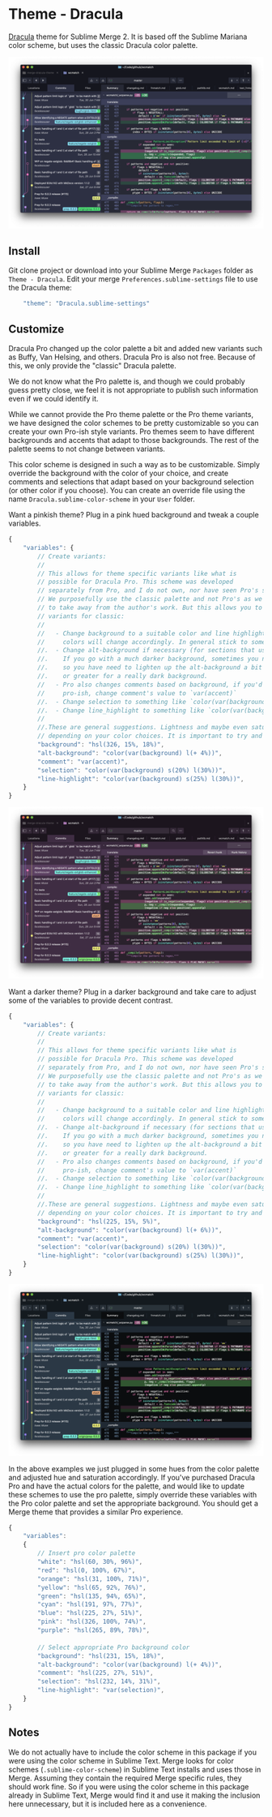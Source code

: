 # Theme - Dracula

[Dracula](https://draculatheme.com/) theme for Sublime Merge 2. It is based off the Sublime Mariana color scheme, but
uses the classic Dracula color palette.

![Sublime Merge](./sublime_merge.png)

## Install

Git clone project or download into your Sublime Merge `Packages` folder as `Theme - Dracula`. Edit your merge
`Preferences.sublime-settings` file to use the Dracula theme:

```js
    "theme": "Dracula.sublime-settings"
```

## Customize

Dracula Pro changed up the color palette a bit and added new variants such as Buffy, Van Helsing, and others. Dracula
Pro is also not free. Because of this, we only provide the "classic" Dracula palette.

We do not know what the Pro palette is, and though we could probably guess pretty close, we feel it is not appropriate
to publish such information even if we could identify it.

While we cannot provide the Pro theme palette or the Pro theme variants, we have designed the color schemes to be pretty
customizable so you can create your own Pro-ish style variants. Pro themes seem to have different backgrounds and
accents that adapt to those backgrounds. The rest of the palette seems to not change between variants.

This color scheme is designed in such a way as to be customizable. Simply override the background with the color of your
choice, and create comments and selections that adapt based on your background selection (or other color if you choose).
You can create an override file using the name `Dracula.sublime-color-scheme` in your `User` folder.

Want a pinkish theme? Plug in a pink hued background and tweak a couple variables.

```js
{
    "variables": {
        // Create variants:
        //
        // This allows for theme specific variants like what is
        // possible for Dracula Pro. This scheme was developed
        // separately from Pro, and I do not own, nor have seen Pro's source.
        // We purposefully use the classic palette and not Pro's as we do not wish
        // to take away from the author's work. But this allows you to create Pro style
        // variants for classic:
        //
        //   - Change background to a suitable color and line highlights and accent
        //     colors will change accordingly. In general stick to something in pretty dark.
        //.  - Change alt-background if necessary (for sections that use a lighter background).
        //.    If you go with a much darker background, sometimes you need a bit more contrast,
        //.    so you have need to lighten up the alt-background a bit more, maybe `l(+ 6%)`
        //.    or greater for a really dark background.
        //   - Pro also changes comments based on background, if you'd like something more
        //     pro-ish, change comment's value to `var(accent)`
        //.  - Change selection to something like `color(var(background) s(20%) l(30%))`
        //.  - Change line_highlight to something like `color(var(background) s(25%) l(30%))`
        //
        //.These are general suggestions. Lightness and maybe even saturation may need tweaking
        // depending on your color choices. It is important to try and have decent contrast.
        "background": "hsl(326, 15%, 18%)",
        "alt-background": "color(var(background) l(+ 4%))",
        "comment": "var(accent)",
        "selection": "color(var(background) s(20%) l(30%))",
        "line-highlight": "color(var(background) s(25%) l(30%))",
    }
}
```

![Pink](./sublime_merge_pink.png)

Want a darker theme? Plug in a darker background and take care to adjust some of the variables to provide decent
contrast.

```js
{
    "variables": {
        // Create variants:
        //
        // This allows for theme specific variants like what is
        // possible for Dracula Pro. This scheme was developed
        // separately from Pro, and I do not own, nor have seen Pro's source.
        // We purposefully use the classic palette and not Pro's as we do not wish
        // to take away from the author's work. But this allows you to create Pro style
        // variants for classic:
        //
        //   - Change background to a suitable color and line highlights and accent
        //     colors will change accordingly. In general stick to something in pretty dark.
        //.  - Change alt-background if necessary (for sections that use a lighter background).
        //.    If you go with a much darker background, sometimes you need a bit more contrast,
        //.    so you have need to lighten up the alt-background a bit more, maybe `l(+ 6%)`
        //.    or greater for a really dark background.
        //   - Pro also changes comments based on background, if you'd like something more
        //     pro-ish, change comment's value to `var(accent)`
        //.  - Change selection to something like `color(var(background) s(20%) l(30%))`
        //.  - Change line_highlight to something like `color(var(background) s(25%) l(30%))`
        //
        //.These are general suggestions. Lightness and maybe even saturation may need tweaking
        // depending on your color choices. It is important to try and have decent contrast.
        "background": "hsl(225, 15%, 5%)",
        "alt-background": "color(var(background) l(+ 6%))",
        "comment": "var(accent)",
        "selection": "color(var(background) s(20%) l(30%))",
        "line-highlight": "color(var(background) s(25%) l(30%))",
    }
}
```

![Darker](./sublime_merge_darker.png)

In the above examples we just plugged in some hues from the color palette and adjusted hue and saturation accordingly.
If you've purchased Dracula Pro and have the actual colors for the palette, and would like to update these schemes to
use the pro palette, simply override these variables with the Pro color palette and set the appropriate background. You
should get a Merge theme that provides a similar Pro experience.

```js
{
    "variables":
    {
        // Insert pro color palette
        "white": "hsl(60, 30%, 96%)",
        "red": "hsl(0, 100%, 67%)",
        "orange": "hsl(31, 100%, 71%)",
        "yellow": "hsl(65, 92%, 76%)",
        "green": "hsl(135, 94%, 65%)",
        "cyan": "hsl(191, 97%, 77%)",
        "blue": "hsl(225, 27%, 51%)",
        "pink": "hsl(326, 100%, 74%)",
        "purple": "hsl(265, 89%, 78%)",

        // Select appropriate Pro background color
        "background": "hsl(231, 15%, 18%)",
        "alt-background": "color(var(background) l(+ 4%))",
        "comment": "hsl(225, 27%, 51%)",
        "selection": "hsl(232, 14%, 31%)",
        "line-highlight": "var(selection)",
    }
}
```

## Notes

We do not actually have to include the color scheme in this package if you were using the color scheme in Sublime Text.
Merge looks for color schemes (`.sublime-color-scheme`) in Sublime Text installs and uses those in Merge. Assuming they
contain the required Merge specific rules, they should work fine. So if you were using the color scheme in this package
already in Sublime Text, Merge would find it and use it making the inclusion here unnecessary, but it is included here
as a convenience.
